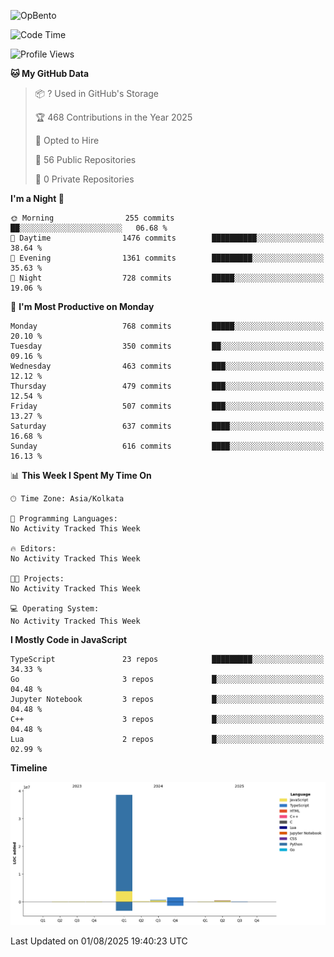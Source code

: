 ![OpBento](https://firebasestorage.googleapis.com/v0/b/smartkaksha-fe32c.appspot.com/o/opbento%2Fparthkapoor-dev3db8f.png?alt=media)

<!--START_SECTION:waka-->
![Code Time](http://img.shields.io/badge/Code%20Time-0%20secs-blue)

![Profile Views](http://img.shields.io/badge/Profile%20Views-13-blue)

**🐱 My GitHub Data** 

> 📦 ? Used in GitHub's Storage 
 > 
> 🏆 468 Contributions in the Year 2025
 > 
> 💼 Opted to Hire
 > 
> 📜 56 Public Repositories 
 > 
> 🔑 0 Private Repositories 
 > 
**I'm a Night 🦉** 

```text
🌞 Morning                255 commits         ██░░░░░░░░░░░░░░░░░░░░░░░   06.68 % 
🌆 Daytime                1476 commits        ██████████░░░░░░░░░░░░░░░   38.64 % 
🌃 Evening                1361 commits        █████████░░░░░░░░░░░░░░░░   35.63 % 
🌙 Night                  728 commits         █████░░░░░░░░░░░░░░░░░░░░   19.06 % 
```
📅 **I'm Most Productive on Monday** 

```text
Monday                   768 commits         █████░░░░░░░░░░░░░░░░░░░░   20.10 % 
Tuesday                  350 commits         ██░░░░░░░░░░░░░░░░░░░░░░░   09.16 % 
Wednesday                463 commits         ███░░░░░░░░░░░░░░░░░░░░░░   12.12 % 
Thursday                 479 commits         ███░░░░░░░░░░░░░░░░░░░░░░   12.54 % 
Friday                   507 commits         ███░░░░░░░░░░░░░░░░░░░░░░   13.27 % 
Saturday                 637 commits         ████░░░░░░░░░░░░░░░░░░░░░   16.68 % 
Sunday                   616 commits         ████░░░░░░░░░░░░░░░░░░░░░   16.13 % 
```


📊 **This Week I Spent My Time On** 

```text
🕑︎ Time Zone: Asia/Kolkata

💬 Programming Languages: 
No Activity Tracked This Week

🔥 Editors: 
No Activity Tracked This Week

🐱‍💻 Projects: 
No Activity Tracked This Week

💻 Operating System: 
No Activity Tracked This Week
```

**I Mostly Code in JavaScript** 

```text
TypeScript               23 repos            █████████░░░░░░░░░░░░░░░░   34.33 % 
Go                       3 repos             █░░░░░░░░░░░░░░░░░░░░░░░░   04.48 % 
Jupyter Notebook         3 repos             █░░░░░░░░░░░░░░░░░░░░░░░░   04.48 % 
C++                      3 repos             █░░░░░░░░░░░░░░░░░░░░░░░░   04.48 % 
Lua                      2 repos             █░░░░░░░░░░░░░░░░░░░░░░░░   02.99 % 
```



**Timeline**

![Lines of Code chart](https://raw.githubusercontent.com/ParthKapoor-dev/ParthKapoor-dev/main/assets/bar_graph.png)


 Last Updated on 01/08/2025 19:40:23 UTC
<!--END_SECTION:waka-->
